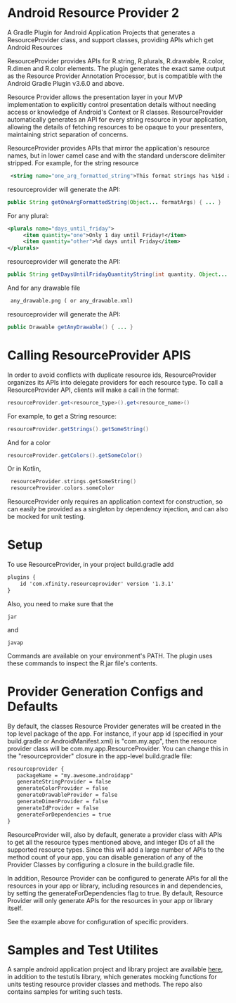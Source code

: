 Android Resource Provider 2
======================

A Gradle Plugin for Android Application Projects that generates a ResourceProvider class, and support classes, providing APIs which get Android Resources
 
ResourceProvider provides APIs for R.string, R.plurals, R.drawable, R.color, R.dimen and R.color elements.
The plugin generates the exact same output as the Resource Provider Annotation Processor, but is compatible with the Android
Gradle Plugin v3.6.0 and above.  
   
   Resource Provider allows the presentation layer in your MVP implementation to explicitly control presentation details
   without needing access or knowledge of Android's Context or R classes. ResourceProvider automatically generates an
   API for every string resource in your application, allowing the details of fetching resources to be opaque to 
   your presenters, maintaining strict separation of concerns. 
   
   ResourceProvider provides APIs that mirror the application's resource names, but in lower camel case and 
   with the standard underscore delimiter stripped.  For example, for the string resource
    
   ```xml
    <string name="one_arg_formatted_string">This format strings has %1$d args</string>
   ```

   resourceprovider will generate the API:
   
   ```java
   public String getOneArgFormattedString(Object... formatArgs) { ... }
   ```
   
   For any plural:
   
   ```xml
   <plurals name="days_until_friday">
        <item quantity="one">Only 1 day until Friday!</item>
        <item quantity="other">%d days until Friday</item>
   </plurals>
   ```
  
   resourceprovider will generate the API:
   
   ```Java
   public String getDaysUntilFridayQuantityString(int quantity, Object... formatArgs) { ... }
   ```
   
   And for any drawable file
   
   ```xml
    any_drawable.png ( or any_drawable.xml)
   ```

   resourceprovider will generate the API:
   
   ```java
   public Drawable getAnyDrawable() { ... } 
   ```
   
  Calling ResourceProvider APIS
  =============================
  In order to avoid conflicts with duplicate resource ids, ResourceProvider organizes its APIs into delegate providers for
  each resource type.  To call a ResourceProvider API, clients will make a call in the format:
  
  ```java
  resourceProvider.get<resource_type>().get<resource_name>()
  ```
  
  For example, to get a String resource:
  ```java
  resourceProvider.getStrings().getSomeString()
  ```
   
  And for a color
  ```java
  resourceProvider.getColors().getSomeColor()
  ```

Or in Kotlin, 

 ```kotlin
  resourceProvider.strings.getSomeString()
  resourceProvider.colors.someColor
  ```
  
  ResourceProvider only requires an application context for construction, so can easily be provided as a singleton by
    dependency injection, and can also be mocked for unit testing.
     
  Setup
  ======================
   
   To use ResourceProvider, in your project build.gradle add
   
   ```xml
   plugins {  
       id 'com.xfinity.resourceprovider' version '1.3.1'
   }
   ```
Also, you need to make sure that the 
```
jar
```
and 
```
javap
```

Commands are available on your environment's PATH.  The plugin uses these commands to inspect the R.jar file's contents.
   
  Provider Generation Configs and Defaults
  ======================  
  By default, the classes Resource Provider generates will be created in the top level package of the app.  For instance, if your app id  (specified in your
  build.gradle or AndroidManifest.xml) is "com.my.app", then the resource provider class will  be com.my.app.ResourceProvider.  You can change this in the
  "resourceprovider" closure in the app-level build.gradle file:  
  
   ```xml
  resourceprovider {
      packageName = "my.awesome.androidapp"
      generateStringProvider = false
      generateColorProvider = false
      generateDrawableProvider = false
      generateDimenProvider = false
      generateIdProvider = false
      generateForDependencies = true
  }
  ```
 ResourceProvider will, also by default, generate a provider class with APIs to get all the resource types mentioned above, and integer IDs of all the supported resource types.  Since this will add a large number of APIs to the method count of your app, you can disable generation of any of the Provider Classes by configuring a closure in the build.gradle file.  
 
In addition, Resource Provider can be configured to generate APIs for all the resources in your app or library, including resources in and dependencies, by setting the generateForDependencies flag to true.  By default, Resource Provider will only generate APIs for the resources in your app or library itself.
 
 See the example above for configuration of specific providers.
 
Samples and Test Utilites
  ======================  
  
A sample android application project and library project are available [here](https://github.com/Comcast/resourceprovider-utils/), in addition to the testutils library, which generates mocking functions for units testing resource provider classes and methods. The repo also contains samples for writing such tests.
